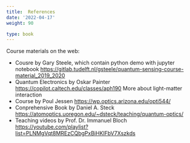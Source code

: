 ```yaml
---
title:  References
date: '2022-04-17'
weight: 90

type: book
---
```

Course materials on the web:
- Cousre by Gary Steele, which contain python demo with jupyter notebook  https://gitlab.tudelft.nl/gsteele/quantum-sensing-course-material_2019_2020
- Quantum Electronics by Oskar Painter https://copilot.caltech.edu/classes/aph190
More about light-matter interaction
- Course by Poul Jessen https://wp.optics.arizona.edu/opti544/
- Conprehensive Book by Daniel A. Steck https://atomoptics.uoregon.edu/~dsteck/teaching/quantum-optics/
- Teaching videos by Prof. Dr. Immanuel Bloch https://youtube.com/playlist?list=PLNMgVqt8MREzCQbgPxBiHKlFbV7Xszkds
